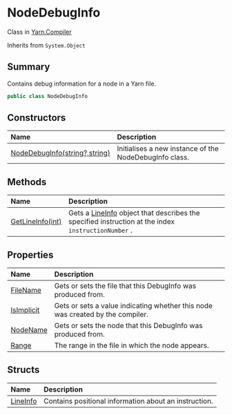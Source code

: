 # NodeDebugInfo

Class in [Yarn.Compiler](/docs/api/csharp/yarn.compiler.md)

Inherits from `System.Object`

## Summary


Contains debug information for a node in a Yarn file.


```csharp
public class NodeDebugInfo
```

## Constructors

|Name|Description|
|:---|:---|
|[NodeDebugInfo(string?,string)](/docs/api/csharp/yarn.compiler.nodedebuginfo..ctor.md)|Initialises a new instance of the NodeDebugInfo class.|

## Methods

|Name|Description|
|:---|:---|
|[GetLineInfo(int)](/docs/api/csharp/yarn.compiler.nodedebuginfo.getlineinfo.md)|Gets a  <a href="yarn.compiler.nodedebuginfo.lineinfo.md">LineInfo</a>  object that describes the specified instruction at the index  <code>instructionNumber</code> .|

## Properties

|Name|Description|
|:---|:---|
|[FileName](/docs/api/csharp/yarn.compiler.nodedebuginfo.filename.md)|Gets or sets the file that this DebugInfo was produced from.|
|[IsImplicit](/docs/api/csharp/yarn.compiler.nodedebuginfo.isimplicit.md)|Gets or sets a value indicating whether this node was created by the compiler.|
|[NodeName](/docs/api/csharp/yarn.compiler.nodedebuginfo.nodename.md)|Gets or sets the node that this DebugInfo was produced from.|
|[Range](/docs/api/csharp/yarn.compiler.nodedebuginfo.range.md)|The range in the file in which the node appears.|

## Structs

|Name|Description|
|:---|:---|
|[LineInfo](/docs/api/csharp/yarn.compiler.nodedebuginfo.lineinfo.md)|Contains positional information about an instruction.|

